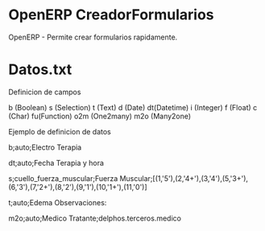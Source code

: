 OpenERP CreadorFormularios
==========================

OpenERP - Permite crear formularios rapidamente.

Datos.txt
=========

Definicion de campos

b (Boolean)
s (Selection)
t (Text)
d (Date)
dt(Datetime)
i (Integer)
f (Float)
c (Char)
fu(Function)
o2m (One2many)
m2o (Many2one)


Ejemplo de definicion de datos

b;auto;Electro Terapia

dt;auto;Fecha Terapia y hora

s;cuello_fuerza_muscular;Fuerza Muscular;[(1,'5'),(2,'4+'),(3,'4'),(5,'3+'),(6,'3'),(7,'2+'),(8,'2'),(9,'1'),(10,'1+'),(11,'0')]

t;auto;Edema Observaciones:

m2o;auto;Medico Tratante;delphos.terceros.medico